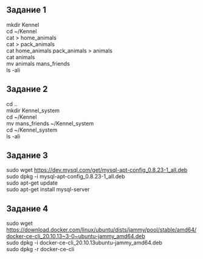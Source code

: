 ## Задание 1

mkdir Kennel<br/>
cd ~/Kennel<br/>
cat > home_animals<br/>
cat > pack_animals<br/>
cat home_animals pack_animals > animals<br/>
cat animals<br/>
mv animals mans_friends<br/>
ls -ali<br/>

## Задание 2

cd ..<br/>
mkdir Kennel_system<br/>
cd ~/Kennel<br/>
mv mans_friends ~/Kennel_system<br/>
cd ~/Kennel_system<br/>
ls -ali<br/>

## Задание 3

sudo wget https://dev.mysql.com/get/mysql-apt-config_0.8.23-1_all.deb<br/>
sudo dpkg -i mysql-apt-config_0.8.23-1_all.deb<br/>
sudo apt-get update<br/>
sudo apt-get install mysql-server<br/>

## Задание 4

sudo wget https://download.docker.com/linux/ubuntu/dists/jammy/pool/stable/amd64/docker-ce-cli_20.10.13~3-0~ubuntu-jammy_amd64.deb<br/>
sudo dpkg -i docker-ce-cli_20.10.13ubuntu-jammy_amd64.deb<br/>
sudo dpkg -r docker-ce-cli<br/>
